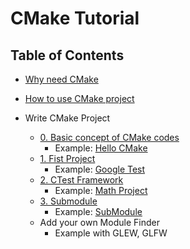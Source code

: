 # CMake Tutorial

## Table of Contents

* [Why need CMake](0.%20Overview/)

* [How to use CMake project](1.%20Use/)

* Write CMake Project
  * [0. Basic concept of CMake codes](2.%20Write/00%20Basic%20Concept/)
    * Example: [Hello CMake](https://github.com/sidneyniuhtc/00HelloCMake.git)
  * [1. Fist Project](2.%20Write/01%20Fist%20Project/)
    * Example: [Google Test](https://github.com/sidneyniuhtc/01FirstProject)
  * [2. CTest Framework](2.%20Write/02%20CTtest%20Framework)
    * Example: [Math Project](https://github.com/sidneyniuhtc/02Math)
  * [3. Submodule](2.%20Write/03%20SubModules)
    * Example: [SubModule](https://github.com/sidneyniuhtc/03SubModule)
  * Add your own Module Finder
    * Example with GLEW, GLFW
